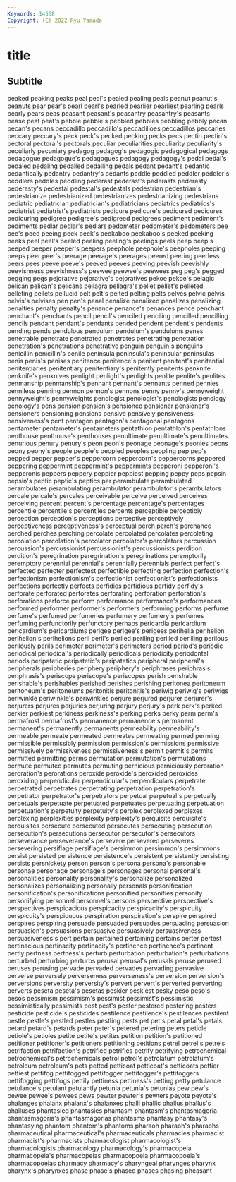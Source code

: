 ```yaml
---
Keywords: 14568
Copyright: (C) 2022 Ryu Yamada
---
```



# title

## Subtitle
peaked peaking
peaks peal peal's pealed pealing peals peanut peanut's peanuts pear
pear's pearl pearl's pearled pearlier pearliest pearling pearls pearly pears
peas peasant peasant's peasantry peasantry's peasants pease peat peat's pebble
pebble's pebbled pebbles pebbling pebbly pecan pecan's pecans peccadillo peccadillo's
peccadilloes peccadillos peccaries peccary peccary's peck peck's pecked pecking pecks
pecs pectin pectin's pectoral pectoral's pectorals peculiar peculiarities peculiarity peculiarity's
peculiarly pecuniary pedagog pedagog's pedagogic pedagogical pedagogs pedagogue pedagogue's pedagogues
pedagogy pedagogy's pedal pedal's pedaled pedaling pedalled pedalling pedals pedant
pedant's pedantic pedantically pedantry pedantry's pedants peddle peddled peddler peddler's
peddlers peddles peddling pederast pederast's pederasts pederasty pederasty's pedestal pedestal's
pedestals pedestrian pedestrian's pedestrianize pedestrianized pedestrianizes pedestrianizing pedestrians pediatric pediatrician
pediatrician's pediatricians pediatrics pediatrics's pediatrist pediatrist's pediatrists pedicure pedicure's pedicured
pedicures pedicuring pedigree pedigree's pedigreed pedigrees pediment pediment's pediments pedlar
pedlar's pedlars pedometer pedometer's pedometers pee pee's peed peeing peek
peek's peekaboo peekaboo's peeked peeking peeks peel peel's peeled peeling
peeling's peelings peels peep peep's peeped peeper peeper's peepers peephole
peephole's peepholes peeping peeps peer peer's peerage peerage's peerages peered
peering peerless peers pees peeve peeve's peeved peeves peeving peevish
peevishly peevishness peevishness's peewee peewee's peewees peg peg's pegged pegging
pegs pejorative pejorative's pejoratives pekoe pekoe's pelagic pelican pelican's pelicans
pellagra pellagra's pellet pellet's pelleted pelleting pellets pellucid pelt pelt's
pelted pelting pelts pelves pelvic pelvis pelvis's pelvises pen pen's
penal penalize penalized penalizes penalizing penalties penalty penalty's penance penance's
penances pence penchant penchant's penchants pencil pencil's penciled penciling pencilled
pencilling pencils pendant pendant's pendants pended pendent pendent's pendents pending
pends pendulous pendulum pendulum's pendulums penes penetrable penetrate penetrated penetrates
penetrating penetration penetration's penetrations penetrative penguin penguin's penguins penicillin penicillin's
penile peninsula peninsula's peninsular peninsulas penis penis's penises penitence penitence's
penitent penitent's penitential penitentiaries penitentiary penitentiary's penitently penitents penknife penknife's
penknives penlight penlight's penlights penlite penlite's penlites penmanship penmanship's pennant
pennant's pennants penned pennies penniless penning pennon pennon's pennons penny
penny's pennyweight pennyweight's pennyweights penologist penologist's penologists penology penology's pens
pension pension's pensioned pensioner pensioner's pensioners pensioning pensions pensive pensively
pensiveness pensiveness's pent pentagon pentagon's pentagonal pentagons pentameter pentameter's pentameters
pentathlon pentathlon's pentathlons penthouse penthouse's penthouses penultimate penultimate's penultimates penurious
penury penury's peon peon's peonage peonage's peonies peons peony peony's
people people's peopled peoples peopling pep pep's pepped pepper pepper's
peppercorn peppercorn's peppercorns peppered peppering peppermint peppermint's peppermints pepperoni pepperoni's
pepperonis peppers peppery peppier peppiest pepping peppy peps pepsin pepsin's
peptic peptic's peptics per perambulate perambulated perambulates perambulating perambulator perambulator's
perambulators percale percale's percales perceivable perceive perceived perceives perceiving percent
percent's percentage percentage's percentages percentile percentile's percentiles percents perceptible perceptibly
perception perception's perceptions perceptive perceptively perceptiveness perceptiveness's perceptual perch perch's
perchance perched perches perching percolate percolated percolates percolating percolation percolation's
percolator percolator's percolators percussion percussion's percussionist percussionist's percussionists perdition perdition's
peregrination peregrination's peregrinations peremptorily peremptory perennial perennial's perennially perennials perfect
perfect's perfected perfecter perfectest perfectible perfecting perfection perfection's perfectionism perfectionism's
perfectionist perfectionist's perfectionists perfections perfectly perfects perfidies perfidious perfidy perfidy's
perforate perforated perforates perforating perforation perforation's perforations perforce perform performance
performance's performances performed performer performer's performers performing performs perfume perfume's
perfumed perfumeries perfumery perfumery's perfumes perfuming perfunctorily perfunctory perhaps pericardia
pericardium pericardium's pericardiums perigee perigee's perigees perihelia perihelion perihelion's perihelions
peril peril's periled periling perilled perilling perilous perilously perils perimeter
perimeter's perimeters period period's periodic periodical periodical's periodically periodicals periodicity
periodontal periods peripatetic peripatetic's peripatetics peripheral peripheral's peripherals peripheries periphery
periphery's periphrases periphrasis periphrasis's periscope periscope's periscopes perish perishable perishable's
perishables perished perishes perishing peritonea peritoneum peritoneum's peritoneums peritonitis peritonitis's
periwig periwig's periwigs periwinkle periwinkle's periwinkles perjure perjured perjurer perjurer's
perjurers perjures perjuries perjuring perjury perjury's perk perk's perked perkier
perkiest perkiness perkiness's perking perks perky perm perm's permafrost permafrost's
permanence permanence's permanent permanent's permanently permanents permeability permeability's permeable permeate
permeated permeates permeating permed perming permissible permissibly permission permission's permissions
permissive permissively permissiveness permissiveness's permit permit's permits permitted permitting perms
permutation permutation's permutations permute permuted permutes permuting pernicious perniciously peroration
peroration's perorations peroxide peroxide's peroxided peroxides peroxiding perpendicular perpendicular's perpendiculars
perpetrate perpetrated perpetrates perpetrating perpetration perpetration's perpetrator perpetrator's perpetrators perpetual
perpetual's perpetually perpetuals perpetuate perpetuated perpetuates perpetuating perpetuation perpetuation's perpetuity
perpetuity's perplex perplexed perplexes perplexing perplexities perplexity perplexity's perquisite perquisite's
perquisites persecute persecuted persecutes persecuting persecution persecution's persecutions persecutor persecutor's
persecutors perseverance perseverance's persevere persevered perseveres persevering persiflage persiflage's persimmon
persimmon's persimmons persist persisted persistence persistence's persistent persistently persisting persists
persnickety person person's persona persona's personable personae personage personage's personages
personal personal's personalities personality personality's personalize personalized personalizes personalizing personally
personals personification personification's personifications personified personifies personify personifying personnel personnel's
persons perspective perspective's perspectives perspicacious perspicacity perspicacity's perspicuity perspicuity's perspicuous
perspiration perspiration's perspire perspired perspires perspiring persuade persuaded persuades persuading
persuasion persuasion's persuasions persuasive persuasively persuasiveness persuasiveness's pert pertain pertained
pertaining pertains perter pertest pertinacious pertinacity pertinacity's pertinence pertinence's pertinent
pertly pertness pertness's perturb perturbation perturbation's perturbations perturbed perturbing perturbs
perusal perusal's perusals peruse perused peruses perusing pervade pervaded pervades
pervading pervasive perverse perversely perverseness perverseness's perversion perversion's perversions perversity
perversity's pervert pervert's perverted perverting perverts peseta peseta's pesetas peskier
peskiest pesky peso peso's pesos pessimism pessimism's pessimist pessimist's pessimistic
pessimistically pessimists pest pest's pester pestered pestering pesters pesticide pesticide's
pesticides pestilence pestilence's pestilences pestilent pestle pestle's pestled pestles pestling
pests pet pet's petal petal's petals petard petard's petards peter
peter's petered petering peters petiole petiole's petioles petite petite's petites
petition petition's petitioned petitioner petitioner's petitioners petitioning petitions petrel petrel's
petrels petrifaction petrifaction's petrified petrifies petrify petrifying petrochemical petrochemical's petrochemicals
petrol petrol's petrolatum petrolatum's petroleum petroleum's pets petted petticoat petticoat's
petticoats pettier pettiest pettifog pettifogged pettifogger pettifogger's pettifoggers pettifogging pettifogs
pettily pettiness pettiness's petting petty petulance petulance's petulant petulantly petunia
petunia's petunias pew pew's pewee pewee's pewees pews pewter pewter's
pewters peyote peyote's phalanges phalanx phalanx's phalanxes phalli phallic phallus
phallus's phalluses phantasied phantasies phantasm phantasm's phantasmagoria phantasmagoria's phantasmagorias phantasms
phantasy phantasy's phantasying phantom phantom's phantoms pharaoh pharaoh's pharaohs pharmaceutical
pharmaceutical's pharmaceuticals pharmacies pharmacist pharmacist's pharmacists pharmacologist pharmacologist's pharmacologists pharmacology
pharmacology's pharmacopeia pharmacopeia's pharmacopeias pharmacopoeia pharmacopoeia's pharmacopoeias pharmacy pharmacy's pharyngeal
pharynges pharynx pharynx's pharynxes phase phase's phased phases phasing pheasant
